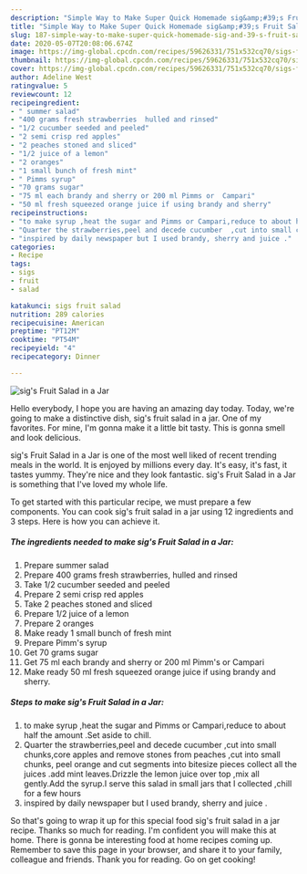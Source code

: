 ```yaml
---
description: "Simple Way to Make Super Quick Homemade sig&amp;#39;s Fruit Salad in a Jar"
title: "Simple Way to Make Super Quick Homemade sig&amp;#39;s Fruit Salad in a Jar"
slug: 187-simple-way-to-make-super-quick-homemade-sig-and-39-s-fruit-salad-in-a-jar
date: 2020-05-07T20:08:06.674Z
image: https://img-global.cpcdn.com/recipes/59626331/751x532cq70/sigs-fruit-salad-in-a-jar-recipe-main-photo.jpg
thumbnail: https://img-global.cpcdn.com/recipes/59626331/751x532cq70/sigs-fruit-salad-in-a-jar-recipe-main-photo.jpg
cover: https://img-global.cpcdn.com/recipes/59626331/751x532cq70/sigs-fruit-salad-in-a-jar-recipe-main-photo.jpg
author: Adeline West
ratingvalue: 5
reviewcount: 12
recipeingredient:
- " summer salad"
- "400 grams fresh strawberries  hulled and rinsed"
- "1/2 cucumber seeded and peeled"
- "2 semi crisp red apples"
- "2 peaches stoned and sliced"
- "1/2 juice of a lemon"
- "2 oranges"
- "1 small bunch of fresh mint"
- " Pimms syrup"
- "70 grams sugar"
- "75 ml each brandy and sherry or 200 ml Pimms or  Campari"
- "50 ml fresh squeezed orange juice if using brandy and sherry"
recipeinstructions:
- "to make syrup ,heat the sugar and Pimms or Campari,reduce to about half the amount .Set aside  to chill."
- "Quarter the strawberries,peel and decede cucumber  ,cut into small chunks,core apples and remove stones from peaches ,cut into small chunks, peel orange and cut segments into bitesize pieces collect all the juices .add mint leaves.Drizzle the lemon juice over top ,mix all gently.Add the syrup.I serve this salad in small jars that I collected ,chill for a few hours"
- "inspired by daily newspaper but I used brandy, sherry and juice ."
categories:
- Recipe
tags:
- sigs
- fruit
- salad

katakunci: sigs fruit salad 
nutrition: 289 calories
recipecuisine: American
preptime: "PT12M"
cooktime: "PT54M"
recipeyield: "4"
recipecategory: Dinner

---
```



![sig&#39;s Fruit Salad in a Jar](https://img-global.cpcdn.com/recipes/59626331/751x532cq70/sigs-fruit-salad-in-a-jar-recipe-main-photo.jpg)

Hello everybody, I hope you are having an amazing day today. Today, we're going to make a distinctive dish, sig&#39;s fruit salad in a jar. One of my favorites. For mine, I'm gonna make it a little bit tasty. This is gonna smell and look delicious.

sig&#39;s Fruit Salad in a Jar is one of the most well liked of recent trending meals in the world. It is enjoyed by millions every day. It's easy, it's fast, it tastes yummy. They're nice and they look fantastic. sig&#39;s Fruit Salad in a Jar is something that I've loved my whole life.




To get started with this particular recipe, we must prepare a few components. You can cook sig&#39;s fruit salad in a jar using 12 ingredients and 3 steps. Here is how you can achieve it.

##### The ingredients needed to make sig&#39;s Fruit Salad in a Jar:

1. Prepare  summer salad
1. Prepare 400 grams fresh strawberries,  hulled and rinsed
1. Take 1/2 cucumber seeded and peeled
1. Prepare 2 semi crisp red apples
1. Take 2 peaches stoned and sliced
1. Prepare 1/2 juice of a lemon
1. Prepare 2 oranges
1. Make ready 1 small bunch of fresh mint
1. Prepare  Pimm&#39;s syrup
1. Get 70 grams sugar
1. Get 75 ml each brandy and sherry or 200 ml Pimm&#39;s or  Campari
1. Make ready 50 ml fresh squeezed orange juice if using brandy and sherry.




##### Steps to make sig&#39;s Fruit Salad in a Jar:

1. to make syrup ,heat the sugar and Pimms or Campari,reduce to about half the amount .Set aside  to chill.
1. Quarter the strawberries,peel and decede cucumber  ,cut into small chunks,core apples and remove stones from peaches ,cut into small chunks, peel orange and cut segments into bitesize pieces collect all the juices .add mint leaves.Drizzle the lemon juice over top ,mix all gently.Add the syrup.I serve this salad in small jars that I collected ,chill for a few hours
1. inspired by daily newspaper but I used brandy, sherry and juice .




So that's going to wrap it up for this special food sig&#39;s fruit salad in a jar recipe. Thanks so much for reading. I'm confident you will make this at home. There is gonna be interesting food at home recipes coming up. Remember to save this page in your browser, and share it to your family, colleague and friends. Thank you for reading. Go on get cooking!
